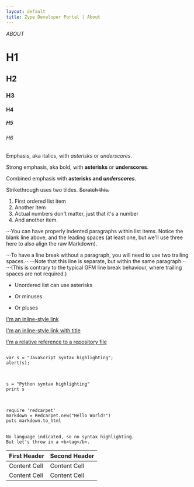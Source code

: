 ```yaml
---
layout: default
title: Zype Developer Portal | About
---
```

_ABOUT_

# H1

## H2

### H3

#### H4

##### H5

###### H6

Emphasis, aka italics, with *asterisks* or _underscores_.

Strong emphasis, aka bold, with **asterisks** or __underscores__.

Combined emphasis with **asterisks and _underscores_**.

Strikethrough uses two tildes. ~~Scratch this.~~

1. First ordered list item
2. Another item
1. Actual numbers don't matter, just that it's a number
4. And another item.

⋅⋅⋅You can have properly indented paragraphs within list items. Notice the blank line above, and the leading spaces (at least one, but we'll use three here to also align the raw Markdown).

⋅⋅⋅To have a line break without a paragraph, you will need to use two trailing spaces.⋅⋅
⋅⋅⋅Note that this line is separate, but within the same paragraph.⋅⋅
⋅⋅⋅(This is contrary to the typical GFM line break behaviour, where trailing spaces are not required.)

* Unordered list can use asterisks
- Or minuses
+ Or pluses


[I'm an inline-style link](https://www.google.com)

[I'm an inline-style link with title](https://www.google.com "Google's Homepage")

[I'm a relative reference to a repository file](../blob/master/LICENSE)

<pre>
<code>
var s = "JavaScript syntax highlighting";
alert(s);
</code>
</pre>

<pre>
<code>
s = "Python syntax highlighting"
print s
</code>
</pre>

<pre>
<code>
require 'redcarpet'
markdown = Redcarpet.new("Hello World!")
puts markdown.to_html
</code>
</pre>

```
No language indicated, so no syntax highlighting.
But let's throw in a <b>tag</b>.
```

First Header  | Second Header
------------- | -------------
Content Cell  | Content Cell
Content Cell  | Content Cell
